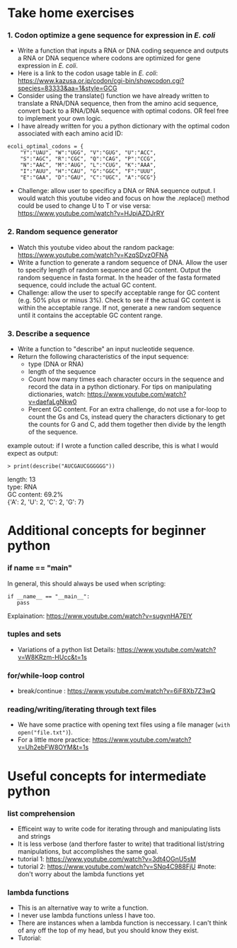 # Take home exercises

### 1. Codon optimize a gene sequence for expression in *E. coli*
* Write a function that inputs a RNA or DNA coding sequence and outputs a RNA or DNA sequence where codons are optimized for gene expression in *E. coli*. 
* Here is a link to the codon usage table in *E. coli*: https://www.kazusa.or.jp/codon/cgi-bin/showcodon.cgi?species=83333&aa=1&style=GCG
* Consider using the translate() function we have already written to translate a RNA/DNA sequence, then from the amino acid sequence, convert back to a RNA/DNA sequence with optimal codons. OR feel free to implement your own logic. 
* I have already written for you a python dictionary with the optimal codon associated with each amino acid ID:

```
ecoli_optimal_codons = {
    "Y":"UAU", "W":"UGG", "V":"GUG", "U":"ACC",
    "S":"AGC", "R":"CGC", "Q":"CAG", "P":"CCG",
    "N":"AAC", "M":"AUG", "L":"CUG", "K":"AAA",
    "I":"AUU", "H":"CAU", "G":"GGC", "F":"UUU",
    "E":"GAA", "D":"GAU", "C":"UGC", "A":"GCG"}
```

* Challenge: allow user to specificy a DNA or RNA sequence output. I would watch this youtube video and focus on how the .replace() method could be used to change U to T or vise versa:
https://www.youtube.com/watch?v=HJpiAZDJrRY



### 2. Random sequence generator
* Watch this youtube video about the random package: https://www.youtube.com/watch?v=KzqSDvzOFNA
* Write a function to generate a random sequence of DNA. Allow the user to specify length of random sequence and GC content. Output the random sequence in fasta format. In the header of the fasta formated sequence, could include the actual GC content.
* Challenge: allow the user to specify acceptable range for GC content (e.g. 50% plus or minus 3%). Check to see if the actual GC content is within the acceptable range. If not, generate a new random sequence until it contains the acceptable GC content range.


### 3. Describe a sequence
* Write a function to "describe" an input nucleotide sequence.
* Return the following characteristics of the input sequence:
    - type (DNA or RNA)
    - length of the sequence
    - Count how many times each character occurs in the sequence and record the data in a python dictionary. For tips on manipulating dictionaries, watch: https://www.youtube.com/watch?v=daefaLgNkw0
    - Percent GC content. For an extra challenge, do not use a for-loop to count the Gs and Cs, instead query the characters dictionary to get the counts for G and C, add them together then divide by the length of the sequence.

example outout:
if I wrote a function called describe,  this is what I would expect as output:

```> print(describe("AUCGAUCGGGGGG"))```

length: 13\
type: RNA\
GC content: 69.2%\
{'A': 2, 'U': 2, 'C': 2, 'G': 7}



# Additional concepts for beginner python

### if __name__ == "__main__"
In general, this should always be used when scripting:
```
if __name__ == "__main__":
   pass
```

Explaination: https://www.youtube.com/watch?v=sugvnHA7ElY

### tuples and sets
* Variations of a python list
Details: https://www.youtube.com/watch?v=W8KRzm-HUcc&t=1s


### for/while-loop control
* break/continue : https://www.youtube.com/watch?v=6iF8Xb7Z3wQ


### reading/writing/iterating through text files
* We have some practice with opening text files using a file manager (```with open("file.txt")```). 
* For a little more practice: https://www.youtube.com/watch?v=Uh2ebFW8OYM&t=1s



# Useful concepts for intermediate python

### list comprehension
* Efficeint way to write code for iterating through and manipulating lists and strings
* It is less verbose (and therfore faster to write) that traditional list/string manipulations, but accomplishes the same goal. 
* tutorial 1: https://www.youtube.com/watch?v=3dt4OGnU5sM
* tutorial 2: https://www.youtube.com/watch?v=SNq4C988FjU  #note: don't worry about the lambda functions yet


### lambda functions
* This is an alternative way to write a function.
* I never use lambda functions unless I have too.
* There are instances when a lambda function is neccessary. I can't think of any off the top of my head, but you should know they exist. 
* Tutorial: 

